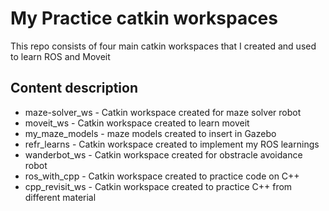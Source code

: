 # My Practice catkin workspaces
This repo consists of four main catkin workspaces that I created and used to learn ROS and Moveit
## Content description
* maze-solver_ws - Catkin workspace created for maze solver robot
* moveit_ws - Catkin workspace created to learn moveit
* my_maze_models - maze models created to insert in Gazebo
* refr_learns - Catkin workspace created to implement my ROS learnings
* wanderbot_ws - Catkin workspace created for obstracle avoidance robot
* ros_with_cpp - Catkin workspace created to practice code on C++
* cpp_revisit_ws - Catkin workspace created to practice C++ from different material
